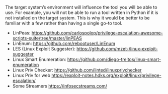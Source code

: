 The target system’s environment will influence the tool you will be able to use. For example, you will not be able to run a tool written in Python if it is not installed on the target system. This is why it would be better to be familiar with a few rather than having a single go-to tool.

   - LinPeas: https://github.com/carlospolop/privilege-escalation-awesome-scripts-suite/tree/master/linPEAS
   - LinEnum: https://github.com/rebootuser/LinEnum
   - LES (Linux Exploit Suggester): https://github.com/mzet-/linux-exploit-suggester
   - Linux Smart Enumeration: https://github.com/diego-treitos/linux-smart-enumeration
   - Linux Priv Checker: https://github.com/linted/linuxprivchecker
   - Linux Priv for web  https://exploit-notes.hdks.org/exploit/linux/privilege-escalation/
   - Some Streamers https://infosecstreams.com/
